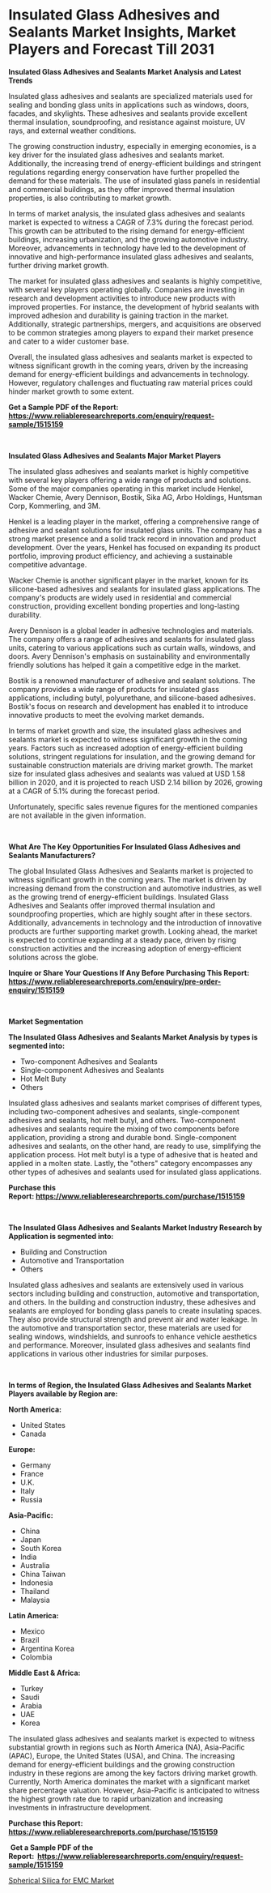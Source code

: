 <p><h1>Insulated Glass Adhesives and Sealants Market Insights, Market Players and Forecast Till 2031</h1></p><p><strong>Insulated Glass Adhesives and Sealants Market Analysis and Latest Trends</strong></p>
<p><p>Insulated glass adhesives and sealants are specialized materials used for sealing and bonding glass units in applications such as windows, doors, facades, and skylights. These adhesives and sealants provide excellent thermal insulation, soundproofing, and resistance against moisture, UV rays, and external weather conditions.</p><p>The growing construction industry, especially in emerging economies, is a key driver for the insulated glass adhesives and sealants market. Additionally, the increasing trend of energy-efficient buildings and stringent regulations regarding energy conservation have further propelled the demand for these materials. The use of insulated glass panels in residential and commercial buildings, as they offer improved thermal insulation properties, is also contributing to market growth.</p><p>In terms of market analysis, the insulated glass adhesives and sealants market is expected to witness a CAGR of 7.3% during the forecast period. This growth can be attributed to the rising demand for energy-efficient buildings, increasing urbanization, and the growing automotive industry. Moreover, advancements in technology have led to the development of innovative and high-performance insulated glass adhesives and sealants, further driving market growth.</p><p>The market for insulated glass adhesives and sealants is highly competitive, with several key players operating globally. Companies are investing in research and development activities to introduce new products with improved properties. For instance, the development of hybrid sealants with improved adhesion and durability is gaining traction in the market. Additionally, strategic partnerships, mergers, and acquisitions are observed to be common strategies among players to expand their market presence and cater to a wider customer base.</p><p>Overall, the insulated glass adhesives and sealants market is expected to witness significant growth in the coming years, driven by the increasing demand for energy-efficient buildings and advancements in technology. However, regulatory challenges and fluctuating raw material prices could hinder market growth to some extent.</p></p>
<p><strong>Get a Sample PDF of the Report:&nbsp; <a href="https://www.reliableresearchreports.com/enquiry/request-sample/1515159">https://www.reliableresearchreports.com/enquiry/request-sample/1515159</a></strong></p>
<p>&nbsp;</p>
<p><strong>Insulated Glass Adhesives and Sealants Major Market Players</strong></p>
<p><p>The insulated glass adhesives and sealants market is highly competitive with several key players offering a wide range of products and solutions. Some of the major companies operating in this market include Henkel, Wacker Chemie, Avery Dennison, Bostik, Sika AG, Arbo Holdings, Huntsman Corp, Kommerling, and 3M.</p><p>Henkel is a leading player in the market, offering a comprehensive range of adhesive and sealant solutions for insulated glass units. The company has a strong market presence and a solid track record in innovation and product development. Over the years, Henkel has focused on expanding its product portfolio, improving product efficiency, and achieving a sustainable competitive advantage.</p><p>Wacker Chemie is another significant player in the market, known for its silicone-based adhesives and sealants for insulated glass applications. The company's products are widely used in residential and commercial construction, providing excellent bonding properties and long-lasting durability.</p><p>Avery Dennison is a global leader in adhesive technologies and materials. The company offers a range of adhesives and sealants for insulated glass units, catering to various applications such as curtain walls, windows, and doors. Avery Dennison's emphasis on sustainability and environmentally friendly solutions has helped it gain a competitive edge in the market.</p><p>Bostik is a renowned manufacturer of adhesive and sealant solutions. The company provides a wide range of products for insulated glass applications, including butyl, polyurethane, and silicone-based adhesives. Bostik's focus on research and development has enabled it to introduce innovative products to meet the evolving market demands.</p><p>In terms of market growth and size, the insulated glass adhesives and sealants market is expected to witness significant growth in the coming years. Factors such as increased adoption of energy-efficient building solutions, stringent regulations for insulation, and the growing demand for sustainable construction materials are driving market growth. The market size for insulated glass adhesives and sealants was valued at USD 1.58 billion in 2020, and it is projected to reach USD 2.14 billion by 2026, growing at a CAGR of 5.1% during the forecast period.</p><p>Unfortunately, specific sales revenue figures for the mentioned companies are not available in the given information.</p></p>
<p>&nbsp;</p>
<p><strong>What Are The Key Opportunities For Insulated Glass Adhesives and Sealants Manufacturers?</strong></p>
<p><p>The global Insulated Glass Adhesives and Sealants market is projected to witness significant growth in the coming years. The market is driven by increasing demand from the construction and automotive industries, as well as the growing trend of energy-efficient buildings. Insulated Glass Adhesives and Sealants offer improved thermal insulation and soundproofing properties, which are highly sought after in these sectors. Additionally, advancements in technology and the introduction of innovative products are further supporting market growth. Looking ahead, the market is expected to continue expanding at a steady pace, driven by rising construction activities and the increasing adoption of energy-efficient solutions across the globe.</p></p>
<p><strong>Inquire or Share Your Questions If Any Before Purchasing This Report: <a href="https://www.reliableresearchreports.com/enquiry/pre-order-enquiry/1515159">https://www.reliableresearchreports.com/enquiry/pre-order-enquiry/1515159</a></strong></p>
<p>&nbsp;</p>
<p><strong>Market Segmentation</strong></p>
<p><strong>The Insulated Glass Adhesives and Sealants Market Analysis by types is segmented into:</strong></p>
<p><ul><li>Two-component Adhesives and Sealants</li><li>Single-component Adhesives and Sealants</li><li>Hot Melt Buty</li><li>Others</li></ul></p>
<p><p>Insulated glass adhesives and sealants market comprises of different types, including two-component adhesives and sealants, single-component adhesives and sealants, hot melt butyl, and others. Two-component adhesives and sealants require the mixing of two components before application, providing a strong and durable bond. Single-component adhesives and sealants, on the other hand, are ready to use, simplifying the application process. Hot melt butyl is a type of adhesive that is heated and applied in a molten state. Lastly, the "others" category encompasses any other types of adhesives and sealants used for insulated glass applications.</p></p>
<p><strong>Purchase this Report:&nbsp;<a href="https://www.reliableresearchreports.com/purchase/1515159">https://www.reliableresearchreports.com/purchase/1515159</a></strong></p>
<p>&nbsp;</p>
<p><strong>The Insulated Glass Adhesives and Sealants Market Industry Research by Application is segmented into:</strong></p>
<p><ul><li>Building and Construction</li><li>Automotive and Transportation</li><li>Others</li></ul></p>
<p><p>Insulated glass adhesives and sealants are extensively used in various sectors including building and construction, automotive and transportation, and others. In the building and construction industry, these adhesives and sealants are employed for bonding glass panels to create insulating spaces. They also provide structural strength and prevent air and water leakage. In the automotive and transportation sector, these materials are used for sealing windows, windshields, and sunroofs to enhance vehicle aesthetics and performance. Moreover, insulated glass adhesives and sealants find applications in various other industries for similar purposes.</p></p>
<p>&nbsp;</p>
<p><strong>In terms of Region, the Insulated Glass Adhesives and Sealants Market Players available by Region are:</strong></p>
<p>
    <p> <strong> North America: </strong>
        <ul>
            <li>United States</li>
            <li>Canada</li>
        </ul>
        </p> 
    <p> <strong> Europe: </strong>
        <ul>
            <li>Germany</li>
            <li>France</li>
            <li>U.K.</li>
            <li>Italy</li>
            <li>Russia</li>
        </ul>
        </p> 
    <p> <strong> Asia-Pacific: </strong>
        <ul>
            <li>China</li>
            <li>Japan</li>
            <li>South Korea</li>
            <li>India</li>
            <li>Australia</li>
            <li>China Taiwan</li>
            <li>Indonesia</li>
            <li>Thailand</li>
            <li>Malaysia</li>
        </ul>
        </p> 
    <p> <strong> Latin America: </strong>
        <ul>
            <li>Mexico</li>
            <li>Brazil</li>
            <li>Argentina Korea</li>
            <li>Colombia</li>
        </ul>
        </p> 
    <p> <strong> Middle East & Africa: </strong>
        <ul>
            <li>Turkey</li>
            <li>Saudi</li>
            <li>Arabia</li>
            <li>UAE</li>
            <li>Korea</li>
        </ul>
    </p>
    </p>
<p><p>The insulated glass adhesives and sealants market is expected to witness substantial growth in regions such as North America (NA), Asia-Pacific (APAC), Europe, the United States (USA), and China. The increasing demand for energy-efficient buildings and the growing construction industry in these regions are among the key factors driving market growth. Currently, North America dominates the market with a significant market share percentage valuation. However, Asia-Pacific is anticipated to witness the highest growth rate due to rapid urbanization and increasing investments in infrastructure development.</p></p>
<p><strong>Purchase this Report: <a href="https://www.reliableresearchreports.com/purchase/1515159">https://www.reliableresearchreports.com/purchase/1515159</a></strong></p>
<p>&nbsp;<strong>Get a Sample PDF of the Report:&nbsp;&nbsp;<a href="https://www.reliableresearchreports.com/enquiry/request-sample/1515159">https://www.reliableresearchreports.com/enquiry/request-sample/1515159</a></strong></p>
<p><strong></strong></p>
<p><p><a href="https://github.com/PeterParrish5/Market-Research-Report-List-2/blob/main/spherical-silica-for-emc-market.md">Spherical Silica for EMC Market</a></p></p>